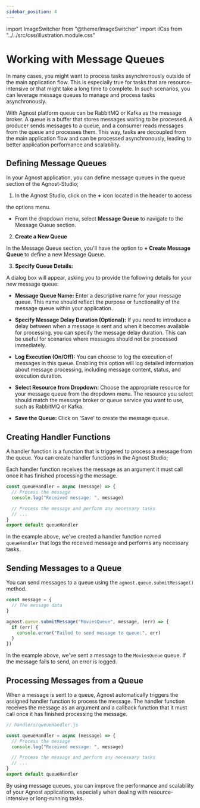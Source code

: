 ```yaml
---
sidebar_position: 4
---
```


import ImageSwitcher from "@theme/ImageSwitcher"
import ilCss from "../../src/css/illustration.module.css"

# Working with Message Queues

In many cases, you might want to process tasks asynchronously outside of the
main application flow. This is especially true for tasks that are
resource-intensive or that might take a long time to complete. In such
scenarios, you can leverage message queues to manage and process tasks
asynchronously.

With Agnost platform queue can be RabbitMQ or Kafka as the message broker. A
queue is a buffer that stores messages waiting to be processed. A producer sends
messages to a queue, and a consumer reads messages from the queue and processes
them. This way, tasks are decoupled from the main application flow and can be
processed asynchronously, leading to better application performance and
scalability.

## Defining Message Queues

In your Agnost application, you can define message queues in the queue section
of the Agnost-Studio;

1. In the Agnost Studio, click on the **+** icon located in the header to access

the options menu.

- From the dropdown menu, select **Message Queue** to navigate to the Message
  Queue section.

<ImageSwitcher
  lightImageSrc="/img/docs/application-development/new-mq-l.png?text=LightMode"
  darkImageSrc="/img/docs/application-development/new-mq.png?text=DarkMode"
  className={ilCss.illustration__md}
  width={820}
/>

2. **Create a New Queue**

In the Message Queue section, you'll have the option to **+ Create Message
Queue** to define a new Message Queue.

<ImageSwitcher
  lightImageSrc="/img/docs/application-development/create-message-queue-l.png?text=LightMode"
  darkImageSrc="/img/docs/application-development/create-message-queue.png?text=DarkMode"
  className={ilCss.illustration__md}
  width={820}
/>

3. **Specify Queue Details:**

A dialog box will appear, asking you to provide the following details for your
new message queue:

- **Message Queue Name:** Enter a descriptive name for your message queue. This
  name should reflect the purpose or functionality of the message queue within
  your application.

- **Specify Message Delay Duration (Optional):** If you need to introduce a
  delay between when a message is sent and when it becomes available for
  processing, you can specify the message delay duration. This can be useful for
  scenarios where messages should not be processed immediately.

- **Log Execution (On/Off):** You can choose to log the execution of messages in
  this queue. Enabling this option will log detailed information about message
  processing, including message content, status, and execution duration.

- **Select Resource from Dropdown:** Choose the appropriate resource for your
  message queue from the dropdown menu. The resource you select should match the
  message broker or queue service you want to use, such as RabbitMQ or Kafka.

- **Save the Queue:** Click on 'Save' to create the message queue.

<ImageSwitcher
  lightImageSrc="/img/docs/application-development/mq-details-l.png?text=LightMode"
  darkImageSrc="/img/docs/application-development/mq-details.png?text=DarkMode"
  className={ilCss.illustration__md}
  width={820}
/>

## Creating Handler Functions

A handler function is a function that is triggered to process a message from the
queue. You can create handler functions in the Agnost Studio;

<ImageSwitcher
  lightImageSrc="/img/docs/application-development/queue-handler-l.png?text=LightMode"
  darkImageSrc="/img/docs/application-development/queue-handler.png?text=DarkMode"
  className={ilCss.illustration__md}
  width={820}
/>

Each handler function receives the message as an argument it must call once it
has finished processing the message.

```javascript
const queueHandler = async (message) => {
  // Process the message
  console.log("Received message: ", message)

  // Process the message and perform any necessary tasks
  // ...
}
export default queueHandler
```

In the example above, we've created a handler function named `queueHandler` that
logs the received message and performs any necessary tasks.

## Sending Messages to a Queue

You can send messages to a queue using the `agnost.queue.submitMessage()`
method.

```javascript
const message = {
  // The message data
}

agnost.queue.submitMessage("MoviesQueue", message, (err) => {
  if (err) {
    console.error("Failed to send message to queue:", err)
  }
})
```

In the example above, we've sent a message to the `MoviesQueue` queue. If the
message fails to send, an error is logged.

## Processing Messages from a Queue

When a message is sent to a queue, Agnost automatically triggers the assigned
handler function to process the message. The handler function receives the
message as an argument and a callback function that it must call once it has
finished processing the message.

```javascript
// handlers/queueHandler.js

const queueHandler = async (message) => {
  // Process the message
  console.log("Received message: ", message)

  // Process the message and perform any necessary tasks
  // ...
}
export default queueHandler
```

By using message queues, you can improve the performance and scalability of your
Agnost applications, especially when dealing with resource-intensive or
long-running tasks.
